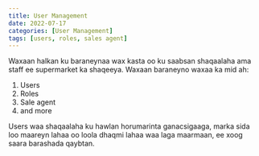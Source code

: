 ```yaml
---
title: User Management
date: 2022-07-17
categories: [User Management]
tags: [users, roles, sales agent]
---
```


Waxaan halkan ku baraneynaa wax kasta oo ku saabsan shaqaalaha ama staff ee supermarket ka shaqeeya. Waxaan baraneyno waxaa ka mid ah:

1. Users
2. Roles
3. Sale agent
4. and more

Users waa shaqaalaha ku hawlan horumarinta ganacsigaaga, marka sida loo maareyn lahaa oo loola dhaqmi lahaa waa laga maarmaan, ee xoog saara barashada qaybtan.
